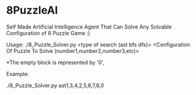 # 8PuzzleAI
Self Made Artificial Intelligence Agent That Can Solve Any Solvable Configuration of 8 Puzzle Game :)

Usage: ./8_Puzzle_Solver.py <type of search (ast bfs dfs)> <Configuration Of Puzzle To Solve (number1,number2,number3,etc)>

*The empty block is represented by '0',

Example:

./8_Puzzle_Solver.py ast1,3,4,2,5,6,7,8,0
 
